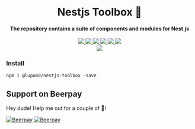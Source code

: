 <div align="center">
  <h1>Nestjs Toolbox 🧰</h1>
</div>
<div align="center">
  <strong>The repository contains a suite of components and modules for Nest.js</strong>
</div>
<br />
<div align="center">
  <a href="https://travis-ci.org/lupu60/nestjs-toolbox">
    <img src="https://travis-ci.org/lupu60/nestjs-toolbox.svg?branch=master" />
  </a>
  <a href="#">
    <img src="https://img.shields.io/npm/l/@lupu60/nestjs-toolbox"  />
  </a>
  <a href="#">
    <img src="https://img.shields.io/github/languages/count/lupu60/nestjs-toolbox"/>
  </a>
  <a href="#">
    <img src="https://img.shields.io/github/search/lupu60/nestjs-toolbox/nestjs"/>
  </a>
  <a href="#">
    <img src="https://img.shields.io/github/languages/top/lupu60/nestjs-toolbox"/>
  </a>
   <a href="https://david-dm.org/lupu60/nestjs-toolbox">
    <img src="https://david-dm.org/lupu60/nestjs-toolbox.svg"  />
  </a>
  <br />
  <a href="https://nodei.co/npm/@lupu60/nestjs-toolbox/"><img src="https://nodei.co/npm/@lupu60/nestjs-toolbox.png?compact=true"></a>
</div>

### Install

```
npm i @lupu60/nestjs-toolbox -save
```

## Support on Beerpay

Hey dude! Help me out for a couple of :beers:!

[![Beerpay](https://beerpay.io/lupu60/nestjs-toolbox/badge.svg?style=beer-square)](https://beerpay.io/lupu60/nestjs-toolbox) [![Beerpay](https://beerpay.io/lupu60/nestjs-toolbox/make-wish.svg?style=flat-square)](https://beerpay.io/lupu60/nestjs-toolbox?focus=wish)
